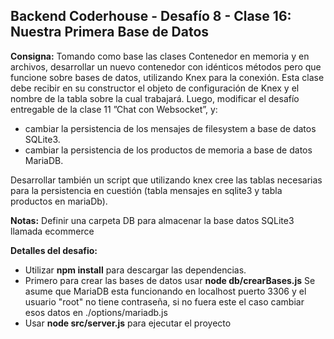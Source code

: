 ## **Backend Coderhouse - Desafío 8 - Clase 16: Nuestra Primera Base de Datos**

**Consigna:** Tomando como base las clases Contenedor en memoria y en archivos, desarrollar un nuevo contenedor con idénticos métodos pero que funcione sobre bases de datos, utilizando Knex para la conexión. Esta clase debe recibir en su constructor el objeto de configuración de Knex y el nombre de la tabla sobre la cual trabajará. Luego, modificar el desafío entregable de la clase 11 ”Chat con Websocket”, y:
  - cambiar la persistencia de los mensajes de filesystem a base de datos SQLite3.
  - cambiar la persistencia de los productos de memoria a base de datos MariaDB.

Desarrollar también un script que utilizando knex cree las tablas necesarias para la persistencia en cuestión (tabla mensajes en sqlite3 y tabla productos en mariaDb).

**Notas:**
Definir una carpeta DB para almacenar la base datos SQLite3 llamada ecommerce

**Detalles del desafio:** 
- Utilizar **npm install** para descargar las dependencias.
- Primero para crear las bases de datos usar **node db/crearBases.js** Se asume que MariaDB esta funcionando en localhost puerto 3306 y el usuario "root" no tiene contraseña, si no fuera este el caso cambiar esos datos en ./options/mariadb.js
- Usar **node src/server.js** para ejecutar el proyecto
